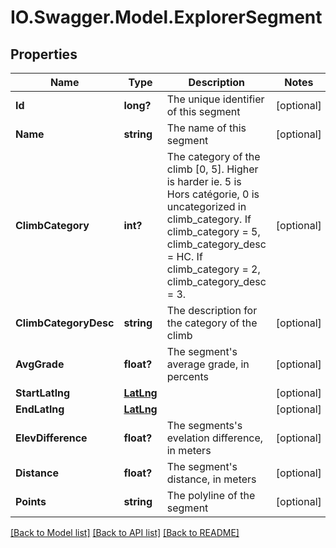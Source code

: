 # IO.Swagger.Model.ExplorerSegment
## Properties

Name | Type | Description | Notes
------------ | ------------- | ------------- | -------------
**Id** | **long?** | The unique identifier of this segment | [optional] 
**Name** | **string** | The name of this segment | [optional] 
**ClimbCategory** | **int?** | The category of the climb [0, 5]. Higher is harder ie. 5 is Hors catégorie, 0 is uncategorized in climb_category. If climb_category &#x3D; 5, climb_category_desc &#x3D; HC. If climb_category &#x3D; 2, climb_category_desc &#x3D; 3. | [optional] 
**ClimbCategoryDesc** | **string** | The description for the category of the climb | [optional] 
**AvgGrade** | **float?** | The segment&#39;s average grade, in percents | [optional] 
**StartLatlng** | [**LatLng**](LatLng.md) |  | [optional] 
**EndLatlng** | [**LatLng**](LatLng.md) |  | [optional] 
**ElevDifference** | **float?** | The segments&#39;s evelation difference, in meters | [optional] 
**Distance** | **float?** | The segment&#39;s distance, in meters | [optional] 
**Points** | **string** | The polyline of the segment | [optional] 

[[Back to Model list]](../README.md#documentation-for-models) [[Back to API list]](../README.md#documentation-for-api-endpoints) [[Back to README]](../README.md)

